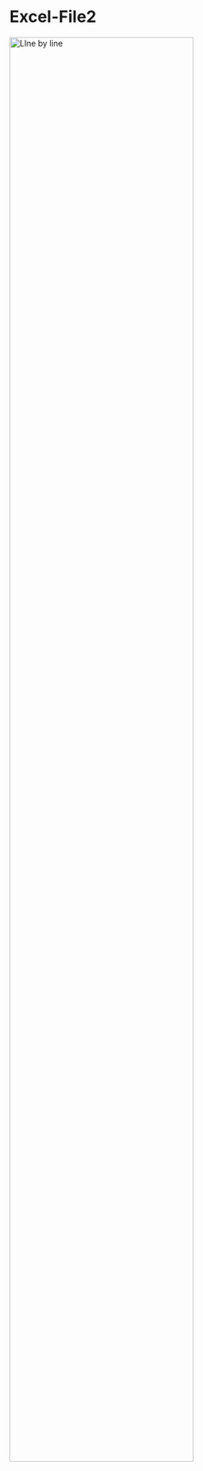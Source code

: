 # Excel-File2

<img width="80%" height="80%" alt="LIne by line" src="https://github.com/user-attachments/assets/72cb2198-e459-481d-a0d4-f737dceecd17" />
